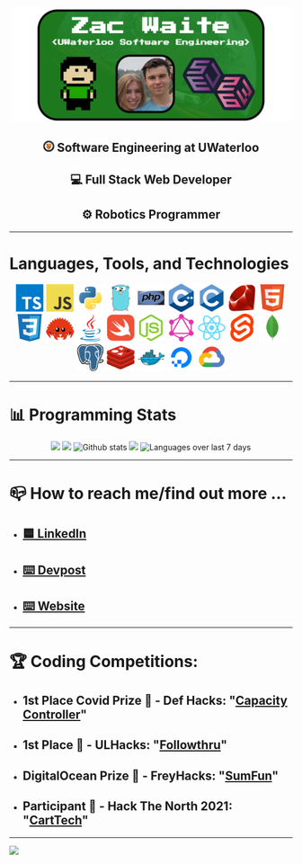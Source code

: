 <div align='center'>
<img src="./GithubHeader.png" width="500px">

## <img src="./UW.png" alt="UW" width="20rem" height="20rem" /> Software Engineering at UWaterloo

## 💻 Full Stack Web Developer

## ⚙️ Robotics Programmer

</div>

---

# Languages, Tools, and Technologies

<div align="center">
<img src="https://raw.githubusercontent.com/devicons/devicon/master/icons/typescript/typescript-original.svg" alt="typescript" width="50rem" height="50rem" />
<img src="https://raw.githubusercontent.com/devicons/devicon/master/icons/javascript/javascript-original.svg" alt="javascript" width="50rem" height="50rem" />
<img src="https://raw.githubusercontent.com/devicons/devicon/master/icons/python/python-original.svg" alt="python" width="50rem" height="50rem" /> 
<img src="https://raw.githubusercontent.com/devicons/devicon/master/icons/go/go-original.svg" alt="go" width="50rem" height="50rem" />
<img src="https://raw.githubusercontent.com/devicons/devicon/master/icons/php/php-original.svg" alt="php" width="50rem" height="50rem" />
<img src="https://raw.githubusercontent.com/devicons/devicon/master/icons/cplusplus/cplusplus-original.svg" alt="c++" width="50rem" height="50rem" />
<img src="https://raw.githubusercontent.com/devicons/devicon/master/icons/c/c-original.svg" alt="c" width="50rem" height="50rem" />
<img src="https://raw.githubusercontent.com/devicons/devicon/master/icons/ruby/ruby-original.svg" alt="ruby" width="50rem" height="50rem" />
<img src="https://raw.githubusercontent.com/devicons/devicon/master/icons/html5/html5-original.svg" alt="html5" width="50rem" height="50rem" />
<img src="https://raw.githubusercontent.com/devicons/devicon/master/icons/css3/css3-original.svg" alt="css3" width="50rem" height="50rem" />
<img src="./ferris.png" alt="rust" width="50rem" height="45rem" />
<img src="https://raw.githubusercontent.com/devicons/devicon/master/icons/java/java-original.svg" alt="java" width="50rem" height="50rem" />
<img src="https://raw.githubusercontent.com/devicons/devicon/master/icons/swift/swift-original.svg" alt="java" width="50rem" height="50rem" />
<img src="https://raw.githubusercontent.com/devicons/devicon/master/icons/nodejs/nodejs-original.svg" alt="nodejs" width="50rem" height="50rem" />
<img src="https://raw.githubusercontent.com/devicons/devicon/master/icons/graphql/graphql-plain.svg" alt="graphql" width="50rem" height="50rem" />
<img src="https://raw.githubusercontent.com/devicons/devicon/master/icons/react/react-original.svg" alt="react" width="50rem" height="50rem" />
<img src="https://raw.githubusercontent.com/devicons/devicon/master/icons/svelte/svelte-original.svg" alt="svelte" width="50rem" height="50rem" />
<img src="https://raw.githubusercontent.com/devicons/devicon/master/icons/mongodb/mongodb-original.svg" alt="mongodb" width="50rem" height="50rem" />
<img src="https://raw.githubusercontent.com/devicons/devicon/master/icons/postgresql/postgresql-original.svg" alt="postgresql" width="50rem" height="50rem" />
<img src="https://raw.githubusercontent.com/devicons/devicon/master/icons/redis/redis-original.svg" alt="redis" width="50rem" height="50rem" />
<img src="https://raw.githubusercontent.com/devicons/devicon/master/icons/docker/docker-original.svg" alt="docker" width="50rem" height="50rem" />
<img src="https://raw.githubusercontent.com/devicons/devicon/master/icons/digitalocean/digitalocean-original.svg" alt="digitalocean" width="50rem" height="50rem" />
<img src="https://raw.githubusercontent.com/devicons/devicon/master/icons/googlecloud/googlecloud-original.svg" alt="googlecloud" width="50rem" height="50rem" />
</div>


---

# 📊 Programming Stats

<div align="center">
<img width="390" src="https://github-readme-stats.vercel.app/api/top-langs/?username=zrwaite&hide=makefile,powershell,html,css&layout=compact&langs_count=10&theme=dark" />
<img width="390" src="https://graphs.insomnizac.xyz/api/wakatime/Insomnizac" />
<img width="390" src='https://github-readme-streak-stats.herokuapp.com/?user=zrwaite&theme=dark' alt='Github stats' />
<img width="390" src="https://github-readme-stats.vercel.app/api?username=zrwaite&show_icons=true&line_height=27&count_private=true&title_color=ffffff&text_color=c9cacc&icon_color=2bbc8a&bg_color=1d1f21" />
<img width="390" src='https://github-readme-stats.vercel.app/api/wakatime?username=insomnizac&layout=compact&theme=dark&langs_count=10&hide=json,markdown,git%20config,bash,%20other,%20xml,yaml' alt='Languages over last 7 days '/>
</div>

---


# 📪 How to reach me/find out more ...

-   ## [🟦 LinkedIn](https://www.linkedin.com/in/zac-waite/)
-   ## [⌨️ Devpost](https://devpost.com/zrwaite)
-   ## [⌨️ Website](https://insomnizac.xyz)

---

# 🏆 Coding Competitions:

-   ## 1st Place Covid Prize 🥇 - Def Hacks: "[Capacity Controller](https://devpost.com/software/capacity-controller)"
-   ## 1st Place 🥇 - ULHacks: "[Followthru](https://devpost.com/software/followthru-0cr35p)"
-   ## DigitalOcean Prize 🥇 - FreyHacks: "[SumFun](https://devpost.com/software/sumfun)"
-   ## Participant 🏅 - Hack The North 2021: "[CartTech](https://devpost.com/software/carttech)"

---

![](https://hit.yhype.me/github/profile?user_id=68486874)
